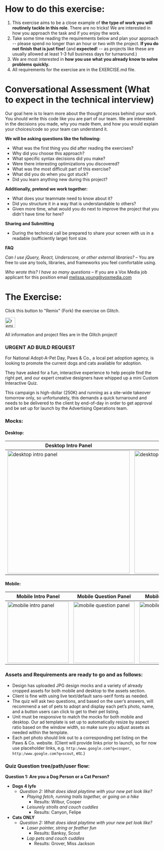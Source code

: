 # How to do this exercise:
1. This exercise aims to be a close example of **the type of work you will routinely tackle in this role**. There are no tricks! We are interested in how you approach the task and if you enjoy the work.
1. Take some time reading the requirements below and plan your approach -- please spend no longer than an hour or two with the project. **If you do not finish that is just fine!** (and **expected!** -- as projects like these are usually allowed at least 1-3 full business days for turnaround.)
1. We are most interested in **how you use what you already know to solve problems quickly.**
1. All requirements for the exercise are in the EXERCISE.md file.

# Conversational Assessment (What to expect in the technical interview)
Our goal here is to learn more about the thought process behind your work. You should write this code like you are part of our team. 
We are interested in the decisions you made, why you made them, and how you would explain your choices/code so your team can understand it. 

**We will be asking questions like the following:**

- What was the first thing you did after reading the exercises?
- Why did you choose this approach?
- What specific syntax decisions did you make?
- Were there interesting optimizations you discovered?
- What was the most difficult part of this exercise?
- What did you do when you got stuck?
- Did you learn anything new during this project?

**Additionally, pretend we work together:**

- What does your teammate need to know about it?
- Did you structure it in a way that is understandable to others?
- Given more time, what would you do next to improve the project that you didn't have time for here?

**Sharing and Submitting** 
- During the technical call be prepared to share your screen with us in a readable (sufficiently large) font size.

**FAQ**

_Can I use jQuery, React, Underscore, or other external libraries?_ – You are free to use any tools, libraries, and frameworks you feel comfortable using.

_Who wrote this? I have so many questions_ – If you are a Vox Media job applicant for this position email melissa.young@voxmedia.com



# The Exercise:

Click this button to "Remix" (Fork) the exercise on Glitch. 

<!-- Remix Button -->
<a href="https://glitch.com/edit/?utm_content=project_vox-ads-e1-hiring-exercise&utm_source=remix_this&utm_medium=button&utm_campaign=glitchButton#!/remix/vox-ads-e1-hiring-exercise">
  <img src="https://cdn.glitch.com/2bdfb3f8-05ef-4035-a06e-2043962a3a13%2Fremix%402x.png?1513093958726" alt="remix this" height="33">
</a>

All information and project files are in the Glitch project!

### URGENT AD BUILD REQUEST

For National Adopt-A-Pet Day, Paws & Co., a local pet adoption agency, is looking to promote the current dogs and cats available for adoption.

They have asked for a fun, interactive experience to help people find the right pet, and our expert creative designers have whipped up a mini Custom Interactive Quiz. 

This campaign is high-dollar (250K) and running as a site-wide takeover tomorrow only, so unfortunately, this demands a quick turnaround and needs to be delivered to the client by end-of-day in order to get approval and be set up for launch by the Advertising Operations team.

### Mocks: 

#### Desktop: 

| Desktop Intro Panel  | Desktop Question Panel  | Desktop Results Panel  |
|---|---|---|
| <img src="https://cdn.glitch.com/cf7f6919-57b5-474d-8916-e729aae9488b%2F_mock-desktop-intro-panel.jpg?v=1603418253035" width="400" alt="desktop intro panel">  | <img src="https://cdn.glitch.com/cf7f6919-57b5-474d-8916-e729aae9488b%2F_mock-desktop-question-2-panel.jpg?v=1603418283341" width="400" alt="desktop question panel">  | <img src="https://cdn.glitch.com/cf7f6919-57b5-474d-8916-e729aae9488b%2F_mock-desktop-results-panel.jpg?v=1603418283362" width="400" alt="desktop results panel">  |

#### Mobile: 

| Mobile Intro Panel  | Mobile Question Panel  | Mobile Results Panel  |
|---|---|---|
| <img src="https://cdn.glitch.com/cf7f6919-57b5-474d-8916-e729aae9488b%2F_mock-mobile-intro-panel.jpg?v=1603418308522" width="200" alt="mobile intro panel"> | <img src="https://cdn.glitch.com/cf7f6919-57b5-474d-8916-e729aae9488b%2F_mock-mobile-question-2-panel.jpg?v=1603418308614" width="200" alt="mobile question panel">  | <img src="https://cdn.glitch.com/cf7f6919-57b5-474d-8916-e729aae9488b%2F_mock-mobile-results-panel.jpg?v=1603418308636" width="200" alt="mobile results panel"> |



### Assets and Requirements are ready to go and as follows:

- Design has uploaded JPG design mocks and a variety of already cropped assets for both mobile and desktop to the assets section.
- Client is fine with using live text/default sans-serif fonts as needed.
- The quiz will ask two questions, and based on the user’s answers, will recommend a set of pets to adopt and display each pet’s photo, name, and a button users can click to get to their pet listing.
- Unit must be responsive to match the mocks for both mobile and desktop. Our ad template is set up to automatically resize by aspect ratio based on the window width, so make sure you adjust assets as needed within the template.
- Each pet photo should link out to a corresponding pet listing on the Paws & Co. website. (Client will provide links prior to launch, so for now use placeholder links, e.g. `http:/www.google.com?q=cooper`, `http:/www.google.com?q=scout`, etc.)


### Quiz Question tree/path/user flow:

**Question 1: Are you a Dog Person or a Cat Person?**
  - **Dogs 4 lyfe**
    - *Question 2: What does ideal playtime with your new pet look like?*
      - *Playing fetch, running trails together, or going on a hike*
        - Results: Wilbur, Cooper
      - *Leisurely strolls and couch cuddles*
        - Results: Canyon, Felipe
  - **Cats ONLY**
    - *Question 2: What does ideal playtime with your new pet look like?*
      - *Laser pointer, string or feather fun*
        - Results: Banksy, Scout
      - *Lap pets and couch cuddles*
        - Results: Grover, Miss Jackson
